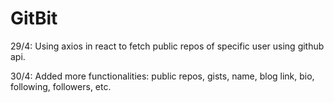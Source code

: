 # GitBit
29/4: Using axios in react to fetch public repos of specific user using github api.

30/4: Added more functionalities: public repos, gists, name, blog link, bio, following, followers, etc.
